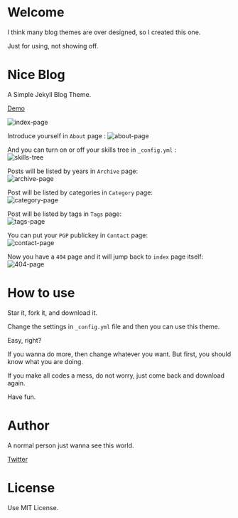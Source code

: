 Welcome
=======

I think many blog themes are over designed, so I created this one. 

Just for using, not showing off.

Nice Blog
========

A Simple Jekyll Blog Theme.

[Demo](http://benjaminblog.ml/Nice_Blog)

![index-page](https://github.com/itisbenjamin/Nice_Blog/master/Nice_Blog/img/blog/index.png)

Introduce yourself in `About` page  :
![about-page](https://github.com/itisbenjamin/Nice_Blog/master/Nice_Blog/img/blog/about.png)

And you can turn on or off your skills tree in `_config.yml` :  
![skills-tree](https://github.com/itisbenjamin/Nice_Blog/master/Nice_Blog/img/blog/skillstree.png)

Posts will be listed by years in `Archive` page:  
![archive-page](https://github.com/itisbenjamin/Nice_Blog/master/Nice_Blog/img/blog/archive.png)

Post will be listed by categories in `Category` page:  
![category-page](https://github.com/itisbenjamin/Nice_Blog/master/Nice_Blog/img/blog/category.png)

Post will be listed by tags in `Tags` page:  
![tags-page](https://github.com/itisbenjamin/Nice_Blog/master/Nice_Blog/img/blog/tags.png)

You can put your `PGP` publickey in `Contact` page:  
![contact-page](https://github.com/itisbenjamin/Nice_Blog/master/Nice_Blog/img/blog/contact.png)

Now you have a `404` page and it will jump back to `index` page itself:  
![404-page](https://github.com/itisbenjamin/Nice_Blog/master/Nice_Blog/img/blog/404.png)

How to use
=========

Star it, fork it, and download it.

Change the settings in `_config.yml` file and then you can use this theme.

Easy, right? 

If you wanna do more, then change whatever you want. But first, you should know what you are doing. 

If you make all codes a mess, do not worry, just come back and download again.

Have fun.

Author
======

A normal person just wanna see this world.

[Twitter](https://twitter.com/itisbenjamin1)

License
======

Use MIT License.


